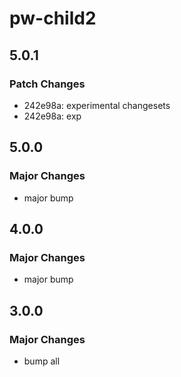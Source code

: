# pw-child2

## 5.0.1

### Patch Changes

- 242e98a: experimental changesets
- 242e98a: exp

## 5.0.0

### Major Changes

- major bump

## 4.0.0

### Major Changes

- major bump

## 3.0.0

### Major Changes

- bump all
